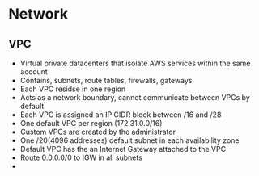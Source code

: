 # Network

## VPC
* Virtual private datacenters that isolate AWS services within the same account
* Contains, subnets, route tables, firewalls, gateways
* Each VPC residse in one region
* Acts as a network boundary, cannot communicate between VPCs by default
* Each VPC is assigned an IP CIDR block between /16 and /28
* One default VPC per region (172.31.0.0/16)
* Custom VPCs are created by the administrator
* One /20(4096 addresses) default subnet in each availability zone
* Default VPC has the an Internet Gateway attached to the VPC
* Route 0.0.0.0/0 to IGW in all subnets
* 
